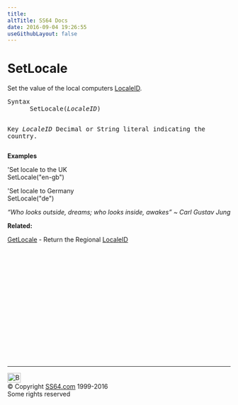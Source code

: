 ```yaml
---
title:
altTitle: SS64 Docs
date: 2016-09-04 19:26:55
useGithubLayout: false
---
```

<!-- #BeginLibraryItem "/Library/head_vb.lbi" --><!-- #EndLibraryItem --><h1>SetLocale</h1> 
<p>Set the  value of the local computers <a href="../locale.html">LocaleID</a>.</p>
<pre>Syntax 
      SetLocale(<i>LocaleID</i>)

Key
   <i>LocaleID</i>    Decimal or String literal indicating the country.</pre>
<p><b>Examples</b></p>
<p class="code">'Set locale to the UK<br>
SetLocale("en-gb")</p>
<p class="code">'Set locale to Germany<br>
SetLocale("de")</p>
<p class="quote"><i>“Who looks outside, dreams; who looks inside, awakes” ~ Carl Gustav Jung</i></p>
<p><b>Related:</b></p>
<p><a href="getlocale.html">GetLocale</a> -  Return the Regional <a href="../locale.html">LocaleID</a></p><!-- #BeginLibraryItem "/Library/foot_vb.lbi" --><p>
<!-- VB300 -->
<ins class="adsbygoogle" style="display:inline-block;width:300px;height:250px" data-ad-client="ca-pub-6140977852749469" data-ad-slot="1683739502"></ins>
<script>
(adsbygoogle = window.adsbygoogle || []).push({});
</script></p>
<hr>
<div id="bl" class="footer"><a href="setlocale.html#"><img src="../images/top.png" width="30" height="22" alt="Back to the Top"></a></div>
<div id="br" class="footer, tagline">© Copyright <a href="../index.html">SS64.com</a> 1999-2016<br>
Some rights reserved</div><!-- #EndLibraryItem -->

